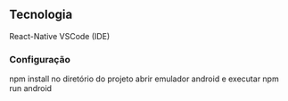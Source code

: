 ## Tecnologia
React-Native
VSCode (IDE)

### Configuração
npm install no diretório do projeto
abrir emulador android
e executar npm run android
